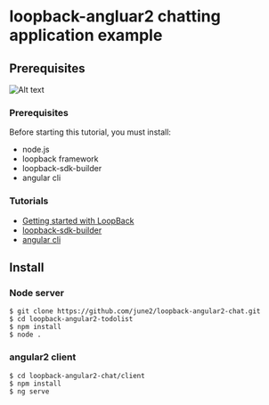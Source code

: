 # loopback-angluar2 chatting application example


## Prerequisites
![Alt text](https://user-images.githubusercontent.com/5827617/30098418-d81bccb0-931c-11e7-9aa8-e331f346f61b.gif)


### Prerequisites
Before starting this tutorial, you must install:
- node.js
- loopback framework
- loopback-sdk-builder
- angular cli


### Tutorials

- [Getting started with LoopBack](https://github.com/strongloop/loopback-getting-started)
- [loopback-sdk-builder](https://www.npmjs.com/package/@mean-expert/loopback-sdk-builder)
- [angular cli](https://cli.angular.io/)




## Install

### Node server
```
$ git clone https://github.com/june2/loopback-angular2-chat.git
$ cd loopback-angular2-todolist
$ npm install
$ node .
```

### angular2 client
```
$ cd loopback-angular2-chat/client
$ npm install
$ ng serve
```
